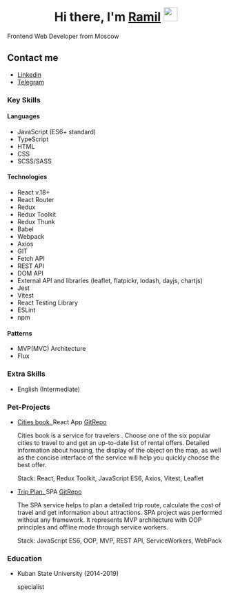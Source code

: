 <h1 align="center">Hi there, I'm <a href="https://www.linkedin.com/in/ramil-veliev/" target="_blank">Ramil</a> 
<img src="https://github.com/blackcater/blackcater/raw/main/images/Hi.gif" width="auto" height="32"/></h1>

<p>Frontend Web Developer from Moscow</p>

<h2>Contact me</h2>
<ul>
  <li><a href="https://www.linkedin.com/in/ramil-veliev/">Linkedin</a></li>
  <li><a href="https://t.me/napruzjs">Telegram</a></li>
</ul>

<h3>Key Skills</h3>

<h4>Languages</h4>
<ul>
  <li>JavaScript (ES6+ standard)</li>
  <li>TypeScript</li>
  <li>HTML</li>
  <li>CSS</li>
  <li>SCSS/SASS</li>
</ul>

<h4>Technologies</h4>
<ul>
  <li>React v.18+</li>
  <li>React Router</li>
  <li>Redux</li>
  <li>Redux Toolkit</li>
  <li>Redux Thunk</li>
  <li>Babel</li>
  <li>Webpack</li>
  <li>Axios</li>
  <li>GIT</li>
  <li>Fetch API</li>
  <li>REST API</li>
  <li>DOM API</li>
  <li>External API and libraries (leaflet, flatpickr, lodash, dayjs, chartjs)</li>
  <li>Jest</li>
  <li>Vitest</li>
  <li>React Testing Library</li>
  <li>ESLint</li>
  <li>npm</li>
</ul>

<h4>Patterns</h4>
<ul>
  <li>MVP(MVC) Architecture</li>
  <li>Flux</li>
</ul>

<h3>Extra Skills</h3>
<ul>
  <li>English (Intermediate)</li>
</ul>

<h3>Pet-Projects</h3>
<ul>
  
  <li><a href="https://cities-book.vercel.app/">Cities book. </a>React App <a href="https://github.com/RamilJS/cities-book"> GitRepo </a>
    <p>Cities book is a service for travelers . Choose one of the six popular cities to travel to and get an up-to-date list of rental offers. Detailed information about housing, the display of the object on the map, as well as the concise interface of the service will help you quickly choose the best offer.</p>
    <p>Stack: React, Redux Toolkit, JavaScript ES6, Axios, Vitest, Leaflet</p>
  </li>

  <li><a href="https://ramiljs.github.io/trip-plan/">Trip Plan. </a>SPA <a href="https://github.com/RamilJS/trip-plan">GitRepo</a>
    <p>The SPA service helps to plan a detailed trip route, calculate the cost of travel and get information about attractions. SPA project was performed without any framework. It represents MVP architecture with OOP principles and offline mode through service workers.</p>
    <p>Stack: JavaScript ES6, OOP, MVP, REST API, ServiceWorkers, WebPack</p>
  </li>

  
</ul>

<h3>Education</h3>
<ul>
  <li>Kuban State University (2014-2019)
    <p>specialist</p>
  </li>
  
</ul>

